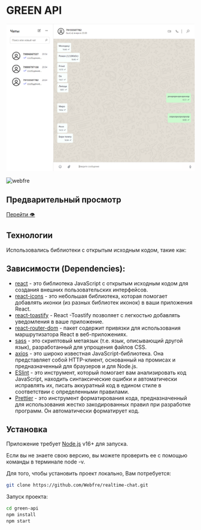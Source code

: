 # GREEN API

![Image alt](https://github.com/Webfre/green-Api/blob/main/src/assets/2023-05-24_16-54-26.png)

<p align="left"> <img src="https://komarev.com/ghpvc/?username=webfre&label=Profile%20views&color=0e75b6&style=flat" alt="webfre" /> </p>

## Предварительный просмотр

<a href="https://webfre.github.io/realtime-chat/" target="_blank">Перейти 👁</a>

## Технологии

Использовались библиотеки с открытым исходным кодом, такие как:

## Зависимости (Dependencies):

- [react](https://reactjs.org/) - это библиотека JavaScript с открытым исходным кодом для создания внешних пользовательских интерфейсов.
- [react-icons](https://react-icons.github.io/react-icons/) - это небольшая библиотека, которая помогает добавлять иконки (из разных библиотек иконок) в ваши приложения React.
- [react-toastify](https://www.npmjs.com/package/react-toastify) - React -Toastify позволяет с легкостью добавлять уведомления в ваше приложение.
- [react-router-dom](https://www.npmjs.com/package/react-router-dom) - пакет содержит привязки для использования маршрутизатора React в веб-приложениях.
- [sass](https://sass-lang.com/) - это скриптовый метаязык (т.е. язык, описывающий другой язык), разработанный для упрощения файлов CSS.
- [axios](https://axios-http.com/docs/intro) - это широко известная JavaScript-библиотека. Она представляет собой HTTP-клиент, основанный на промисах и предназначенный для браузеров и для Node.js.
- [ESlint](https://github.com/eslint/eslint) - это инструмент, который помогает вам анализировать код JavaScript, находить синтаксические ошибки и автоматически исправлять их, писать аккуратный код в едином стиле в соответствии с определенными правилами.
- [Prettier](https://prettier.io/) - это инструмент форматирования кода, предназначенный для использования жестко закодированных правил при разработке программ. Он автоматически форматирует код.

## Установка

Приложение требует [Node.js](https://nodejs.org/) v16+ для запуска.

Если вы не знаете свою версию, вы можете проверить ее с помощью команды в терминале node -v.

Для того, чтобы установить проект локально, Вам потребуется:

```sh
git clone https://github.com/Webfre/realtime-chat.git
```

Запуск проекта:

```sh
cd green-api
npm install
npm start
```
